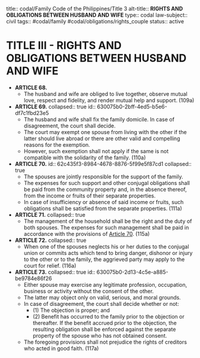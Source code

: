 title:: codal/Family Code of the Philippines/Title 3
alt-title:: **RIGHTS AND OBLIGATIONS BETWEEN HUSBAND AND WIFE**
type:: codal
law-subject:: civil
tags:: #codal/family #codal/obligations/rights_couple
status:: active

# TITLE III - RIGHTS AND OBLIGATIONS BETWEEN HUSBAND AND WIFE
- **ARTICLE 68.**
	- The husband and wife are obliged to live together, observe mutual love, respect and fidelity, and render mutual help and support. (109a)
- **ARTICLE 69.**
  collapsed:: true
  id:: 630075b0-2bff-4ed5-b5e6-df7c1fbd23e5
	- The husband and wife shall fix the family domicile. In case of disagreement, the court shall decide.
	- The court may exempt one spouse from living with the other if the latter should live abroad or there are other valid and compelling reasons for the exemption.
	- However, such exemption shall not apply if the same is not compatible with the solidarity of the family. (110a)
- **ARTICLE 70.**
  id:: 62c435f3-8984-4678-8876-5f99e5f87cd1
  collapsed:: true
	- The spouses are jointly responsible for the support of the family.
	- The expenses for such support and other conjugal obligations shall be paid from the community property and, in the absence thereof, from the income or fruits of their separate properties.
	- In case of insufficiency or absence of said income or fruits, such obligations shall be satisfied from the separate properties. (111a)
- **ARTICLE 71.**
  collapsed:: true
	- The management of the household shall be the right and the duty of both spouses. The expenses for such management shall be paid in accordance with the provisions of [Article 70](((62c435f3-8984-4678-8876-5f99e5f87cd1))). (115a)
- **ARTICLE 72.**
  collapsed:: true
	- When one of the spouses neglects his or her duties to the conjugal union or commits acts which tend to bring danger, dishonor or injury to the other or to the family, the aggrieved party may apply to the court for relief. (116a)
- **ARTICLE 73.**
  collapsed:: true
  id:: 630075b0-2d13-4c5e-a885-be9784e86f26
	- Either spouse may exercise any legitimate profession, occupation, business or activity without the consent of the other.
	- The latter may object only on valid, serious, and moral grounds.
	- In case of disagreement, the court shall decide whether or not:
		- (1) The objection is proper; and
		- (2) Benefit has occurred to the family prior to the objection or thereafter. If the benefit accrued prior to the objection, the resulting obligation shall be enforced against the separate property of the spouse who has not obtained consent.
	- The foregoing provisions shall not prejudice the rights of creditors who acted in good faith. (117a)